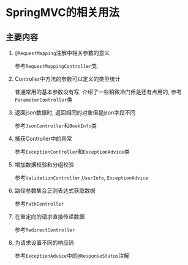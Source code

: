 # SpringMVC的相关用法

## 主要内容

1. `@RequestMapping`注解中相关参数的意义

    参考`RequestMappingController`类.
    
2. Controller中方法的参数可以定义的类型统计

    普通常用的基本参数没有写, 介绍了一些稍微冷门但是还有点用的, 参考`ParameterController`类
    
3. 返回json数据时, 返回相同的对象但是json字段不同

    参考`JsonController`和`BookInfo`类
    
4. 捕获Controller中的异常

    参考`ExceptionController`和`ExceptionAdvice`类
    
5. 增加数据校验和分组校验

    参考`ValidationController`,`UserInfo`, `ExceptionAdvice`
    
6. 路径参数集合正则表达式获取数据

    参考`PathController`

7. 在重定向的请求直接传递数据

    参考`RedirectController`
    
8. 为请求设置不同的响应码

    参考`ExceptionAdvice`中的`@ResponseStatus`注解